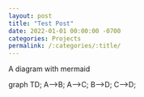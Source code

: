 ```yaml
---
layout: post
title: "Test Post"
date: 2022-01-01 00:00:00 -0700
categories: Projects
permalink: /:categories/:title/
---
```


A diagram with mermaid
<div class="mermaid">
graph TD;
    A-->B;
    A-->C;
    B-->D;
    C-->D;
</div>